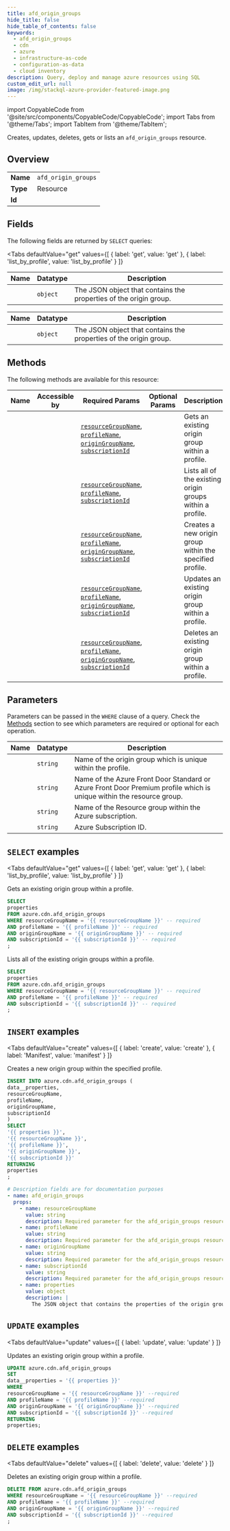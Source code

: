 ```yaml
--- 
title: afd_origin_groups
hide_title: false
hide_table_of_contents: false
keywords:
  - afd_origin_groups
  - cdn
  - azure
  - infrastructure-as-code
  - configuration-as-data
  - cloud inventory
description: Query, deploy and manage azure resources using SQL
custom_edit_url: null
image: /img/stackql-azure-provider-featured-image.png
---
```


import CopyableCode from '@site/src/components/CopyableCode/CopyableCode';
import Tabs from '@theme/Tabs';
import TabItem from '@theme/TabItem';

Creates, updates, deletes, gets or lists an <code>afd_origin_groups</code> resource.

## Overview
<table><tbody>
<tr><td><b>Name</b></td><td><code>afd_origin_groups</code></td></tr>
<tr><td><b>Type</b></td><td>Resource</td></tr>
<tr><td><b>Id</b></td><td><CopyableCode code="azure.cdn.afd_origin_groups" /></td></tr>
</tbody></table>

## Fields

The following fields are returned by `SELECT` queries:

<Tabs
    defaultValue="get"
    values={[
        { label: 'get', value: 'get' },
        { label: 'list_by_profile', value: 'list_by_profile' }
    ]}
>
<TabItem value="get">

<table>
<thead>
    <tr>
    <th>Name</th>
    <th>Datatype</th>
    <th>Description</th>
    </tr>
</thead>
<tbody>
<tr>
    <td><CopyableCode code="properties" /></td>
    <td><code>object</code></td>
    <td>The JSON object that contains the properties of the origin group.</td>
</tr>
</tbody>
</table>
</TabItem>
<TabItem value="list_by_profile">

<table>
<thead>
    <tr>
    <th>Name</th>
    <th>Datatype</th>
    <th>Description</th>
    </tr>
</thead>
<tbody>
<tr>
    <td><CopyableCode code="properties" /></td>
    <td><code>object</code></td>
    <td>The JSON object that contains the properties of the origin group.</td>
</tr>
</tbody>
</table>
</TabItem>
</Tabs>

## Methods

The following methods are available for this resource:

<table>
<thead>
    <tr>
    <th>Name</th>
    <th>Accessible by</th>
    <th>Required Params</th>
    <th>Optional Params</th>
    <th>Description</th>
    </tr>
</thead>
<tbody>
<tr>
    <td><a href="#get"><CopyableCode code="get" /></a></td>
    <td><CopyableCode code="select" /></td>
    <td><a href="#parameter-resourceGroupName"><code>resourceGroupName</code></a>, <a href="#parameter-profileName"><code>profileName</code></a>, <a href="#parameter-originGroupName"><code>originGroupName</code></a>, <a href="#parameter-subscriptionId"><code>subscriptionId</code></a></td>
    <td></td>
    <td>Gets an existing origin group within a profile.</td>
</tr>
<tr>
    <td><a href="#list_by_profile"><CopyableCode code="list_by_profile" /></a></td>
    <td><CopyableCode code="select" /></td>
    <td><a href="#parameter-resourceGroupName"><code>resourceGroupName</code></a>, <a href="#parameter-profileName"><code>profileName</code></a>, <a href="#parameter-subscriptionId"><code>subscriptionId</code></a></td>
    <td></td>
    <td>Lists all of the existing origin groups within a profile.</td>
</tr>
<tr>
    <td><a href="#create"><CopyableCode code="create" /></a></td>
    <td><CopyableCode code="insert" /></td>
    <td><a href="#parameter-resourceGroupName"><code>resourceGroupName</code></a>, <a href="#parameter-profileName"><code>profileName</code></a>, <a href="#parameter-originGroupName"><code>originGroupName</code></a>, <a href="#parameter-subscriptionId"><code>subscriptionId</code></a></td>
    <td></td>
    <td>Creates a new origin group within the specified profile.</td>
</tr>
<tr>
    <td><a href="#update"><CopyableCode code="update" /></a></td>
    <td><CopyableCode code="update" /></td>
    <td><a href="#parameter-resourceGroupName"><code>resourceGroupName</code></a>, <a href="#parameter-profileName"><code>profileName</code></a>, <a href="#parameter-originGroupName"><code>originGroupName</code></a>, <a href="#parameter-subscriptionId"><code>subscriptionId</code></a></td>
    <td></td>
    <td>Updates an existing origin group within a profile.</td>
</tr>
<tr>
    <td><a href="#delete"><CopyableCode code="delete" /></a></td>
    <td><CopyableCode code="delete" /></td>
    <td><a href="#parameter-resourceGroupName"><code>resourceGroupName</code></a>, <a href="#parameter-profileName"><code>profileName</code></a>, <a href="#parameter-originGroupName"><code>originGroupName</code></a>, <a href="#parameter-subscriptionId"><code>subscriptionId</code></a></td>
    <td></td>
    <td>Deletes an existing origin group within a profile.</td>
</tr>
</tbody>
</table>

## Parameters

Parameters can be passed in the `WHERE` clause of a query. Check the [Methods](#methods) section to see which parameters are required or optional for each operation.

<table>
<thead>
    <tr>
    <th>Name</th>
    <th>Datatype</th>
    <th>Description</th>
    </tr>
</thead>
<tbody>
<tr id="parameter-originGroupName">
    <td><CopyableCode code="originGroupName" /></td>
    <td><code>string</code></td>
    <td>Name of the origin group which is unique within the profile.</td>
</tr>
<tr id="parameter-profileName">
    <td><CopyableCode code="profileName" /></td>
    <td><code>string</code></td>
    <td>Name of the Azure Front Door Standard or Azure Front Door Premium profile which is unique within the resource group.</td>
</tr>
<tr id="parameter-resourceGroupName">
    <td><CopyableCode code="resourceGroupName" /></td>
    <td><code>string</code></td>
    <td>Name of the Resource group within the Azure subscription.</td>
</tr>
<tr id="parameter-subscriptionId">
    <td><CopyableCode code="subscriptionId" /></td>
    <td><code>string</code></td>
    <td>Azure Subscription ID.</td>
</tr>
</tbody>
</table>

## `SELECT` examples

<Tabs
    defaultValue="get"
    values={[
        { label: 'get', value: 'get' },
        { label: 'list_by_profile', value: 'list_by_profile' }
    ]}
>
<TabItem value="get">

Gets an existing origin group within a profile.

```sql
SELECT
properties
FROM azure.cdn.afd_origin_groups
WHERE resourceGroupName = '{{ resourceGroupName }}' -- required
AND profileName = '{{ profileName }}' -- required
AND originGroupName = '{{ originGroupName }}' -- required
AND subscriptionId = '{{ subscriptionId }}' -- required
;
```
</TabItem>
<TabItem value="list_by_profile">

Lists all of the existing origin groups within a profile.

```sql
SELECT
properties
FROM azure.cdn.afd_origin_groups
WHERE resourceGroupName = '{{ resourceGroupName }}' -- required
AND profileName = '{{ profileName }}' -- required
AND subscriptionId = '{{ subscriptionId }}' -- required
;
```
</TabItem>
</Tabs>


## `INSERT` examples

<Tabs
    defaultValue="create"
    values={[
        { label: 'create', value: 'create' },
        { label: 'Manifest', value: 'manifest' }
    ]}
>
<TabItem value="create">

Creates a new origin group within the specified profile.

```sql
INSERT INTO azure.cdn.afd_origin_groups (
data__properties,
resourceGroupName,
profileName,
originGroupName,
subscriptionId
)
SELECT 
'{{ properties }}',
'{{ resourceGroupName }}',
'{{ profileName }}',
'{{ originGroupName }}',
'{{ subscriptionId }}'
RETURNING
properties
;
```
</TabItem>
<TabItem value="manifest">

```yaml
# Description fields are for documentation purposes
- name: afd_origin_groups
  props:
    - name: resourceGroupName
      value: string
      description: Required parameter for the afd_origin_groups resource.
    - name: profileName
      value: string
      description: Required parameter for the afd_origin_groups resource.
    - name: originGroupName
      value: string
      description: Required parameter for the afd_origin_groups resource.
    - name: subscriptionId
      value: string
      description: Required parameter for the afd_origin_groups resource.
    - name: properties
      value: object
      description: |
        The JSON object that contains the properties of the origin group.
```
</TabItem>
</Tabs>


## `UPDATE` examples

<Tabs
    defaultValue="update"
    values={[
        { label: 'update', value: 'update' }
    ]}
>
<TabItem value="update">

Updates an existing origin group within a profile.

```sql
UPDATE azure.cdn.afd_origin_groups
SET 
data__properties = '{{ properties }}'
WHERE 
resourceGroupName = '{{ resourceGroupName }}' --required
AND profileName = '{{ profileName }}' --required
AND originGroupName = '{{ originGroupName }}' --required
AND subscriptionId = '{{ subscriptionId }}' --required
RETURNING
properties;
```
</TabItem>
</Tabs>


## `DELETE` examples

<Tabs
    defaultValue="delete"
    values={[
        { label: 'delete', value: 'delete' }
    ]}
>
<TabItem value="delete">

Deletes an existing origin group within a profile.

```sql
DELETE FROM azure.cdn.afd_origin_groups
WHERE resourceGroupName = '{{ resourceGroupName }}' --required
AND profileName = '{{ profileName }}' --required
AND originGroupName = '{{ originGroupName }}' --required
AND subscriptionId = '{{ subscriptionId }}' --required
;
```
</TabItem>
</Tabs>
